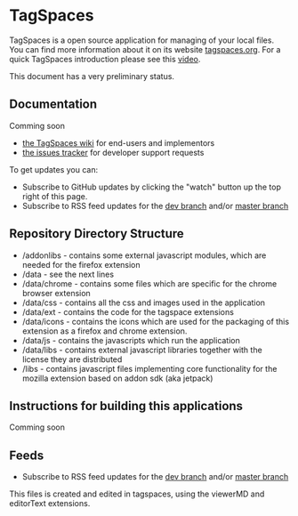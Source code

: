 # TagSpaces
TagSpaces is a open source application for managing of your local files. You can find more information about it on its website [tagspaces.org](http://tagspaces.org/). For a quick TagSpaces introduction please see this [video](http://youtu.be/H60FN9Rrw64).

This document has a very preliminary status.
## Documentation
Comming soon

- [the TagSpaces wiki](https://github.com/uggrock/tagspaces/wiki) for end-users and implementors
- [the issues tracker](https://github.com/uggrock/tagspaces/issues) for developer support requests

To get updates you can:
- Subscribe to GitHub updates by clicking the "watch" button up the top right of this page.
- Subscribe to RSS feed updates for the [dev branch](https://github.com/uggrock/tagspaces/commits/dev.atom) and/or [master branch](https://github.com/uggrock/tagspaces/commits/master.atom)

## Repository Directory Structure
* /addonlibs - contains some external javascript modules, which are needed for the firefox extension 
* /data - see the next lines
* /data/chrome - contains some files which are specific for the chrome browser extension
* /data/css - contains all the css and images used in the application
* /data/ext - contains the code for the tagspace extensions
* /data/icons - contains the icons which are used for the packaging of this extension as a firefox and chrome extension. 
* /data/js - contains the javascripts which run the application 
* /data/libs - contains external javascript libraries together with the license they are distributed 
* /libs - contains javascript files implementing core functionality for the mozilla extension based on addon sdk (aka jetpack) 

## Instructions for building this applications
Comming soon

## Feeds
- Subscribe to RSS feed updates for the [dev branch](https://github.com/uggrock/tagspaces/commits/dev.atom) and/or [master branch](https://github.com/uggrock/tagspace/commits/master.atom)
 

This files is created and edited in tagspaces, using the viewerMD and editorText extensions.